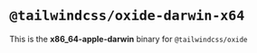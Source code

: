 # `@tailwindcss/oxide-darwin-x64`

This is the **x86_64-apple-darwin** binary for `@tailwindcss/oxide`
